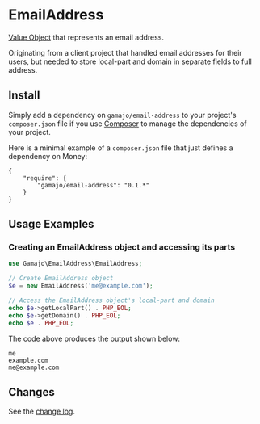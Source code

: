 # EmailAddress

[Value Object](http://martinfowler.com/bliki/ValueObject.html) that represents an email address.

Originating from a client project that handled email addresses for their users, but needed to store local-part and domain in separate fields to full address.

## Install

Simply add a dependency on `gamajo/email-address` to your project's `composer.json` file if you use [Composer](http://getcomposer.org/) to manage the dependencies of your project.

Here is a minimal example of a `composer.json` file that just defines a dependency on Money:

    {
        "require": {
            "gamajo/email-address": "0.1.*"
        }
    }

## Usage Examples

### Creating an EmailAddress object and accessing its parts

```php
use Gamajo\EmailAddress\EmailAddress;

// Create EmailAddress object
$e = new EmailAddress('me@example.com');

// Access the EmailAddress object's local-part and domain
echo $e->getLocalPart() . PHP_EOL;
echo $e->getDomain() . PHP_EOL;
echo $e . PHP_EOL;
```

The code above produces the output shown below:

    me
    example.com
    me@example.com

## Changes

See the [change log](CHANGELOG.md).
